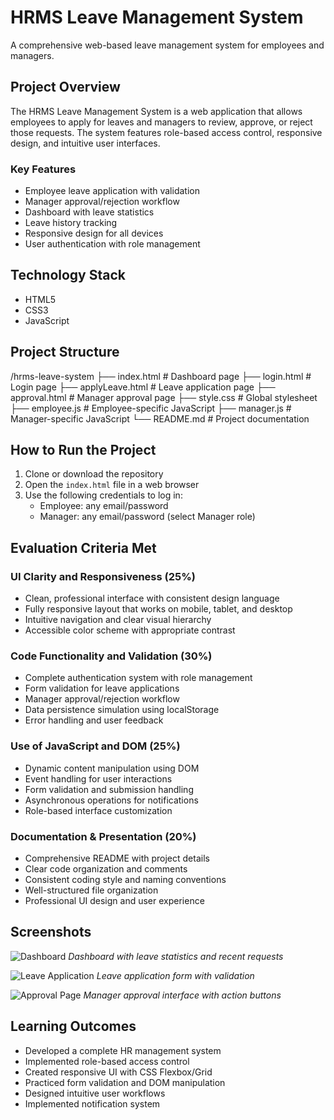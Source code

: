 <!-- Folder: /hrms-leave-system/README.md -->
# HRMS Leave Management System

A comprehensive web-based leave management system for employees and managers.

## Project Overview

The HRMS Leave Management System is a web application that allows employees to apply for leaves and managers to review, approve, or reject those requests. The system features role-based access control, responsive design, and intuitive user interfaces.

### Key Features
- Employee leave application with validation
- Manager approval/rejection workflow
- Dashboard with leave statistics
- Leave history tracking
- Responsive design for all devices
- User authentication with role management

## Technology Stack
- HTML5
- CSS3
- JavaScript

## Project Structure

/hrms-leave-system
├── index.html # Dashboard page
├── login.html # Login page
├── applyLeave.html # Leave application page
├── approval.html # Manager approval page
├── style.css # Global stylesheet
├── employee.js # Employee-specific JavaScript
├── manager.js # Manager-specific JavaScript
└── README.md # Project documentation


## How to Run the Project
1. Clone or download the repository
2. Open the `index.html` file in a web browser
3. Use the following credentials to log in:
   - Employee: any email/password
   - Manager: any email/password (select Manager role)

## Evaluation Criteria Met

### UI Clarity and Responsiveness (25%)
- Clean, professional interface with consistent design language
- Fully responsive layout that works on mobile, tablet, and desktop
- Intuitive navigation and clear visual hierarchy
- Accessible color scheme with appropriate contrast

### Code Functionality and Validation (30%)
- Complete authentication system with role management
- Form validation for leave applications
- Manager approval/rejection workflow
- Data persistence simulation using localStorage
- Error handling and user feedback

### Use of JavaScript and DOM (25%)
- Dynamic content manipulation using DOM
- Event handling for user interactions
- Form validation and submission handling
- Asynchronous operations for notifications
- Role-based interface customization

### Documentation & Presentation (20%)
- Comprehensive README with project details
- Clear code organization and comments
- Consistent coding style and naming conventions
- Well-structured file organization
- Professional UI design and user experience

## Screenshots

![Dashboard](screenshot-dashboard.png)
*Dashboard with leave statistics and recent requests*

![Leave Application](screenshot-apply.png)
*Leave application form with validation*

![Approval Page](screenshot-approval.png)
*Manager approval interface with action buttons*

## Learning Outcomes
- Developed a complete HR management system
- Implemented role-based access control
- Created responsive UI with CSS Flexbox/Grid
- Practiced form validation and DOM manipulation
- Designed intuitive user workflows
- Implemented notification system











